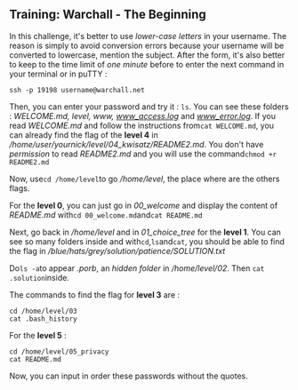 Training: Warchall - The Beginning
--
In this challenge, it's better to use *lower-case letters* in your username. The reason is simply to avoid conversion errors because your username will be converted to lowercase, mention the subject. After the form, it's also better to keep to the time limit of *one minute* before to enter the next command in your terminal or in puTTY :
```
ssh -p 19198 username@warchall.net
```
Then, you can enter your password and try it :
``ls``. You can see these folders : *WELCOME.md, level, www, www_access.log* and *www_error.log*. If you read *WELCOME.md* and follow the instructions from``cat WELCOME.md``, you can already find the flag of the **level 4** in */home/user/yournick/level/04_kwisatz/README2.md*. You don't have *permission* to read *README2.md* and you will use the command``chmod +r README2.md``

Now, use``cd /home/level``to go */home/level*, the place where are the others flags.

For the **level 0**, you can just go in *00_welcome* and display the content of *README.md* with``cd 00_welcome.md``and``cat README.md``

Next, go back in */home/level* and in *01_choice_tree* for the **level 1**. You can see so many folders inside and with``cd``,``ls``and``cat``, you should be able to find the flag in */blue/hats/grey/solution/patience/SOLUTION.txt*

Do``ls -a``to appear *.porb*, an *hidden folder* in */home/level/02*. Then ``cat .solution``inside.

The commands to find the flag for **level 3** are :
```
cd /home/level/03
cat .bash_history
``` 
For the **level 5** :
```
cd /home/level/05_privacy
cat README.md
```
Now, you can input in order these passwords without the quotes.
